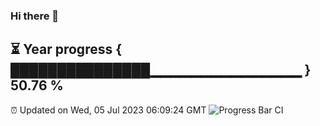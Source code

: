 ### Hi there 👋
⏳ Year progress { ███████████████▁▁▁▁▁▁▁▁▁▁▁▁▁▁▁ } 50.76 %
---
⏰ Updated on Wed, 05 Jul 2023 06:09:24 GMT
![Progress Bar CI](https://github.com/Moyi321/Moyi321/workflows/Progress%20Bar%20CI/badge.svg)

